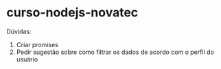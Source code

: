 # curso-nodejs-novatec

Dúvidas:
1. Criar promises
2. Pedir sugestão sobre como filtrar os dados de acordo com o perfil do usuário
